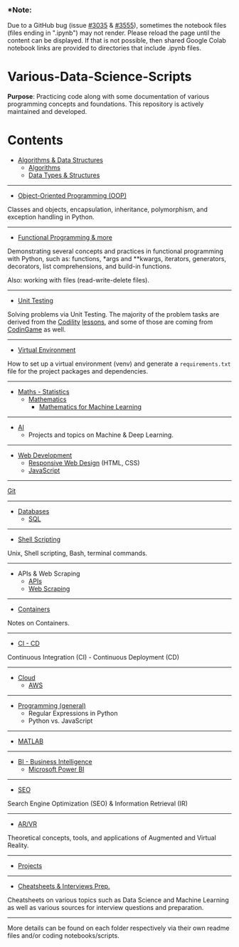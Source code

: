 ### *Note:
Due to a GitHub bug (issue [#3035](https://github.com/jupyter/notebook/issues/3035) & [#3555](https://github.com/jupyter/notebook/issues/3555)), sometimes the notebook files (files ending in ".ipynb") may not render. Please reload the page until the content can be displayed. If that is not possible, then shared Google Colab notebook links are provided to directories that include .ipynb files.

# Various-Data-Science-Scripts

**Purpose**: Practicing code along with some documentation of various programming concepts and foundations. This repository is actively maintained and developed.

Contents
=======================

* [Algorithms & Data Structures](https://github.com/dimi-fn/Various-Data-Science-Scripts/tree/main/Algorithms%20%26%20Data%20Structures)
    * [Algorithms](https://github.com/dimi-fn/Various-Data-Science-Scripts/tree/main/Algorithms%20%26%20Data%20Structures/Algorithms)
    * [Data Types & Structures](https://github.com/dimi-fn/Various-Data-Science-Scripts/tree/main/Algorithms%20%26%20Data%20Structures/Data_Types_%26_Structures)

-----

* [Object-Oriented Programming (OOP)](https://github.com/dimi-fn/Various-Data-Science-Scripts/tree/main/OOP)

Classes and objects, encapsulation, inheritance, polymorphism, and exception handling in Python.

---

* [Functional Programming & more](https://github.com/dimi-fn/Various-Data-Science-Scripts/tree/main/Functional%20Programming%20%26%20more)

Demonstrating several concepts and practices in functional programming with Python, such as: functions, *args and **kwargs, iterators, generators, decorators, list comprehensions, and build-in functions.

Also: working with files (read-write-delete files).

-----

* [Unit Testing](https://github.com/dimi-fn/Various-Data-Science-Scripts/tree/main/Unit%20Testing)

Solving problems via Unit Testing. The majority of the problem tasks are derived from the [Codility](https://www.codility.com/) [lessons](https://app.codility.com/programmers/lessons/1-iterations/), and some of those are coming from [CodinGame](https://www.codingame.com/) as well.

-----

* [Virtual Environment](https://github.com/dimi-fn/Various-Data-Science-Scripts/tree/main/Virtual%20Environment)

How to set up a virtual environment (venv) and generate a `requirements.txt` file for the project packages and dependencies.

-----

* [Maths - Statistics](https://github.com/dimi-fn/Various-Data-Science-Scripts/tree/main/Maths%20-%20Statistics#mathematics--statistics)
    * [Mathematics](https://github.com/dimi-fn/Various-Data-Science-Scripts/tree/main/Maths%20-%20Statistics#mathematics)
        * [Mathematics for Machine Learning](https://github.com/dimi-fn/Various-Data-Science-Scripts/tree/main/Maths%20-%20Statistics/Mathematics_for_ML)

-----

* [AI](https://github.com/dimi-fn/Various-Data-Science-Scripts/tree/main/AI)
    * Projects and topics on Machine & Deep Learning.

------

* [Web Development](https://github.com/dimi-fn/Various-Data-Science-Scripts/tree/main/Web%20Development)
    * [Responsive Web Design](https://github.com/dimi-fn/Various-Data-Science-Scripts/tree/main/Web%20Development/Responsive%20Web%20Design) (HTML, CSS)
    * [JavaScript]()

------

[Git](https://github.com/dimi-fn/Various-Data-Science-Scripts/tree/main/Git)

------

* [Databases](https://github.com/dimi-fn/Various-Data-Science-Scripts/tree/main/Databases)
    * [SQL](https://github.com/dimi-fn/Various-Data-Science-Scripts/tree/main/Databases#sql)

-----

* [Shell Scripting](https://github.com/dimi-fn/Various-Data-Science-Scripts/tree/main/Shell%20Scripting)

Unix, Shell scripting, Bash, terminal commands.

------

* APIs & Web Scraping
    * [APIs](https://github.com/dimi-fn/Various-Data-Science-Scripts/tree/main/APIs%20%26%20Web%20Scraping#apis)
    * [Web Scraping](https://github.com/dimi-fn/Various-Data-Science-Scripts/tree/main/APIs%20%26%20Web%20Scraping#web-scraping)

------

* [Containers](https://github.com/dimi-fn/Various-Data-Science-Scripts/tree/main/Containers)

Notes on Containers.

------

* [CI - CD](https://github.com/dimi-fn/Various-Data-Science-Scripts/tree/main/CI%20-%20CD)

Continuous Integration (CI) - Continuous Deployment (CD)

------

* [Cloud](https://github.com/dimi-fn/Various-Data-Science-Scripts/tree/main/Cloud)
    * [AWS](https://github.com/dimi-fn/Various-Data-Science-Scripts/tree/main/Cloud#aws)

-------

* [Programming (general)](https://github.com/dimi-fn/Various-Data-Science-Scripts/tree/main/Programming%20(general))
    * Regular Expressions in Python
    * Python vs. JavaScript

------

* [MATLAB](https://github.com/dimi-fn/Various-Data-Science-Scripts/tree/main/MATLAB)

------

* [BI - Business Intelligence](https://github.com/dimi-fn/Various-Data-Science-Scripts/tree/main/BI%20-%20Business%20Intelligence)
    * [Microsoft Power BI](https://github.com/dimi-fn/Various-Data-Science-Scripts/tree/main/BI%20-%20Business%20Intelligence#microsoft-power-bi)
    
------

* [SEO](https://github.com/dimi-fn/Various-Data-Science-Scripts/tree/main/SEO)

Search Engine Optimization (SEO) & Information Retrieval (IR)

-----

* [AR/VR](https://github.com/dimi-fn/Various-Data-Science-Scripts/tree/main/AR%20%26%20VR#augmented-reality-ar--virtual-reality-vr)

Theoretical concepts, tools, and applications of Augmented and Virtual Reality.

-----

* [Projects](https://github.com/dimi-fn/Various-Data-Science-Scripts/tree/main/Projects)

-----

* [Cheatsheets & Interviews Prep.](https://github.com/dimi-fn/Various-Data-Science-Scripts/tree/main/Cheatsheets%20%26%20Interviews%20Prep)

Cheatsheets on various topics such as Data Science and Machine Learning as well as various sources for interview questions and preparation.

-----
More details can be found on each folder respectively via their own readme files and/or coding notebooks/scripts.